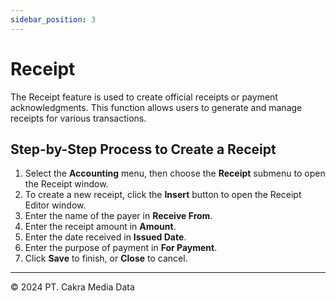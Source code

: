 ```yaml
---
sidebar_position: 3
---
```


# Receipt

The Receipt feature is used to create official receipts or payment acknowledgments. This function allows users to generate and manage receipts for various transactions.

## Step-by-Step Process to Create a Receipt

1. Select the **Accounting** menu, then choose the **Receipt** submenu to open the Receipt window.
2. To create a new receipt, click the **Insert** button to open the Receipt Editor window.
3. Enter the name of the payer in **Receive From**.
4. Enter the receipt amount in **Amount**.
5. Enter the date received in **Issued Date**.
6. Enter the purpose of payment in **For Payment**.
7. Click **Save** to finish, or **Close** to cancel.

---

© 2024 PT. Cakra Media Data
